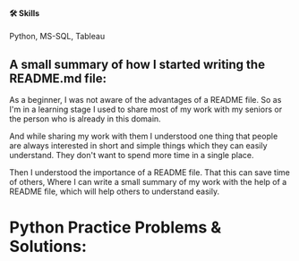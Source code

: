 
#### 🛠 Skills
Python, MS-SQL, Tableau


## A small summary of  how I started writing the README.md file:

As a beginner, I was not aware of the advantages of a README file. So as I'm in a learning stage I used to share most of my work with my seniors or the person who is already in this domain.

And while sharing my work with them I understood one thing that people are always interested in short and simple things which they can easily understand. They don't want to spend more time in a single place.

Then I understood the importance of a README file. That this can save time of others, Where I can write a small summary of my work with the help of a README file, which will help others to understand easily.


# Python Practice Problems & Solutions:

